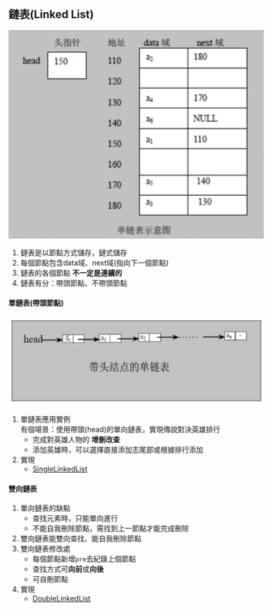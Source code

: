 ## 鏈表(Linked List)  
![image1](image/linkedlist1.png)
1. 鏈表是以節點方式儲存，鏈式儲存  
2. 每個節點包含data域、next域(指向下一個節點)  
3. 鏈表的各個節點 **不一定是連續的**  
4. 鏈表有分：帶頭節點、不帶頭節點  
#### 單鏈表(帶頭節點)  
![image2](image/linkedlist2.png)  
1. 單鏈表應用實例  
有個場景：使用帶頭(head)的單向鏈表，實現傳說對決英雄排行  
    * 完成對英雄人物的 **增刪改查**  
    * 添加英雄時，可以選擇直接添加志尾部或根據排行添加  
2. 實現  
    * [SingleLinkedList](SingleLinkedList.java)  
#### 雙向鏈表  
1. 單向鏈表的缺點  
    * 查找元素時，只能單向進行  
    * 不能自我刪除節點，需找到上一節點才能完成刪除  
2. 雙向鏈表能雙向查找、能自我刪除節點  
3. 雙向鏈表修改處  
    * 每個節點新增`pre`去紀錄上個節點  
    * 查找方式可**向前**或**向後**  
    * 可自刪節點  
4. 實現  
    * [DoubleLinkedList](DoubleLinkedList.java)  
